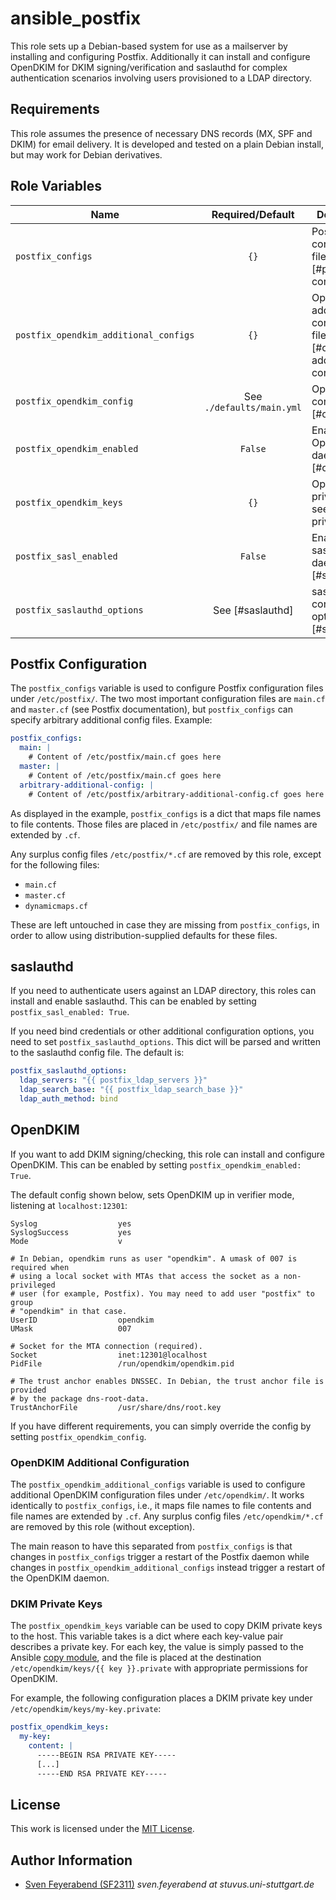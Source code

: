 # ansible_postfix

This role sets up a Debian-based system for use as a mailserver by installing and configuring
Postfix.
Additionally it can install and configure OpenDKIM for DKIM signing/verification and saslauthd for
complex authentication scenarios involving users provisioned to a LDAP directory.

## Requirements

This role assumes the presence of necessary DNS records (MX, SPF and DKIM) for email delivery.
It is developed and tested on a plain Debian install, but may work for Debian derivatives.

## Role Variables

| Name                                  |     Required/Default      | Description                                                                       |
| ------------------------------------- | :-----------------------: | --------------------------------------------------------------------------------- |
| `postfix_configs`                     |           `{}`            | Postfix configuration files, see [#postfix-configuration]                         |
| `postfix_opendkim_additional_configs` |           `{}`            | OpenDKIM additional configuration files, see [#opendkim-additional-configuration] |
| `postfix_opendkim_config`             | See `./defaults/main.yml` | OpenDKIM configuration [#opendkim]                                                |
| `postfix_opendkim_enabled`            |          `False`          | Enable OpenDKIM daemon, see [#opendkim]                                           |
| `postfix_opendkim_keys`               |           `{}`            | OpenDKIM private keys, see [#dkim-private-keys]                                   |
| `postfix_sasl_enabled`                |          `False`          | Enable saslauthd daemon, see [#saslauthd]                                         |
| `postfix_saslauthd_options`           |     See [#saslauthd]      | saslauthd configuration options, see [#saslauthd]                                 |

## Postfix Configuration

The `postfix_configs` variable is used to configure Postfix configuration files under
`/etc/postfix/`.
The two most important configuration files are `main.cf` and `master.cf` (see Postfix
documentation), but `postfix_configs` can specify arbitrary additional config files.
Example:

```yml
postfix_configs:
  main: |
    # Content of /etc/postfix/main.cf goes here
  master: |
    # Content of /etc/postfix/main.cf goes here
  arbitrary-additional-config: |
    # Content of /etc/postfix/arbitrary-additional-config.cf goes here
```

As displayed in the example, `postfix_configs` is a dict that maps file names to file contents.
Those files are placed in `/etc/postfix/` and file names are extended by `.cf`.

Any surplus config files `/etc/postfix/*.cf` are removed by this role, except for the following
files:

- `main.cf`
- `master.cf`
- `dynamicmaps.cf`

These are left untouched in case they are missing from `postfix_configs`, in order to allow using
distribution-supplied defaults for these files.

## saslauthd

If you need to authenticate users against an LDAP directory, this roles can install and enable
saslauthd.
This can be enabled by setting `postfix_sasl_enabled: True`.

If you need bind credentials or other additional configuration options, you need to set
`postfix_saslauthd_options`.
This dict will be parsed and written to the saslauthd config file.
The default is:

```yml
postfix_saslauthd_options:
  ldap_servers: "{{ postfix_ldap_servers }}"
  ldap_search_base: "{{ postfix_ldap_search_base }}"
  ldap_auth_method: bind
```

## OpenDKIM

If you want to add DKIM signing/checking, this role can install and configure OpenDKIM.
This can be enabled by setting `postfix_opendkim_enabled: True`.

The default config shown below, sets OpenDKIM up in verifier mode, listening at `localhost:12301`:

```
Syslog                  yes
SyslogSuccess           yes
Mode                    v

# In Debian, opendkim runs as user "opendkim". A umask of 007 is required when
# using a local socket with MTAs that access the socket as a non-privileged
# user (for example, Postfix). You may need to add user "postfix" to group
# "opendkim" in that case.
UserID                  opendkim
UMask                   007

# Socket for the MTA connection (required).
Socket                  inet:12301@localhost
PidFile                 /run/opendkim/opendkim.pid

# The trust anchor enables DNSSEC. In Debian, the trust anchor file is provided
# by the package dns-root-data.
TrustAnchorFile         /usr/share/dns/root.key
```

If you have different requirements, you can simply override the config by setting
`postfix_opendkim_config`.

### OpenDKIM Additional Configuration

The `postfix_opendkim_additional_configs` variable is used to configure additional OpenDKIM
configuration files under `/etc/opendkim/`.
It works identically to `postfix_configs`, i.e., it maps file names to file contents and file names
are extended by `.cf`.
Any surplus config files `/etc/opendkim/*.cf` are removed by this role (without exception).

The main reason to have this separated from `postfix_configs` is that changes in `postfix_configs`
trigger a restart of the Postfix daemon while changes in `postfix_opendkim_additional_configs`
instead trigger a restart of the OpenDKIM daemon.

### DKIM Private Keys

The `postfix_opendkim_keys` variable can be used to copy DKIM private keys to the host.
This variable takes is a dict where each key-value pair describes a private key.
For each key, the value is simply passed to the Ansible
[copy module](https://docs.ansible.com/ansible/latest/modules/copy_module.html), and the file is
placed at the destination `/etc/opendkim/keys/{{ key }}.private` with appropriate permissions for
OpenDKIM.

For example, the following configuration places a DKIM private key under
`/etc/opendkim/keys/my-key.private`:

```yml
postfix_opendkim_keys:
  my-key:
    content: |
      -----BEGIN RSA PRIVATE KEY-----
      [...]
      -----END RSA PRIVATE KEY-----
```

## License

This work is licensed under the [MIT License](./LICENSE).

## Author Information

- [Sven Feyerabend (SF2311)](https://github.com/SF2311) _sven.feyerabend at stuvus.uni-stuttgart.de_
